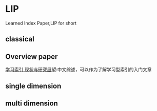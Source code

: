 # LIP
Learned Index Paper,LIP for short
## classical

## Overview paper
[学习索引 现状与研究展望](./学习索引%20现状与研究展望.pdf):中文综述，可以作为了解学习型索引的入门文章
## single dimension

## multi dimension

